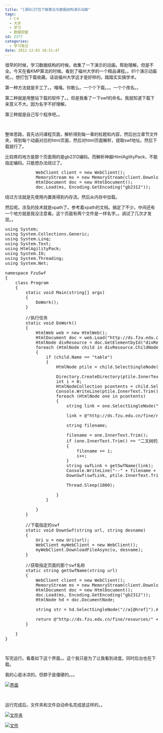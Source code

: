 ```yaml
---
title: "[源码]打包下载算法与数据结构演示动画"
tags:
  - C＃
  - 大学
  - 学习
  - 数据挖掘
id: 2377
categories:
  - 学习笔记
date: 2012-12-03 18:51:47
---
```


很早的时候，学习数据结构的时候。收集了一下演示的动画。帮助理解。但是不全。今天在看KMP算法的时候。看到了福州大学的一个精品课程。。81个演示动画呢。。想打包下载收藏。话说福州大学这才是好样的。踏踏实实搞学术。

第一种方法就是手工了。。嘎嘎。你敢么。一个个下载。。。一个个改名。。

第二种就是用整站下载的软件了。。但是我看了一下swf的命名。我就知道下载下来意义不大。因为名字不好理解。

第三种就是自己写个程序吧。。

&nbsp;

整体思路，首先访问课程页面，解析得到每一章的标题和内容，然后创立章节文件夹，得到每个动画对应的html页面，然后对html页面解析，提取swf地址。然后下载就行了。

比较疼的地方是那个页面用的是gb2312编码。而解析神器HtmlAgilityPack，不能指定编码。只能想办法绕过了。
<pre class="lang:default decode:true">            WebClient client = new WebClient();
            MemoryStream ms = new MemoryStream(client.DownloadData(url));
            HtmlDocument doc = new HtmlDocument();
            doc.Load(ms, Encoding.GetEncoding("gb2312"));</pre>
绕过方法就是先使用内置类得到内存流。然后从内存中加载。

然后呢。涉及的技术就是xpath了。参考着xpath的文档。搞定了不少。中间还有一个地方就是我没注意看。这个页面有两个文件是一样名字。。调试了几次才发现。。
<pre class="lang:default decode:true">using System;
using System.Collections.Generic;
using System.Linq;
using System.Text;
using HtmlAgilityPack;
using System.IO;
using System.Threading;
using System.Net;

namespace FzuSwf
{
    class Program
    {
        static void Main(string[] args)
        {
            DoWork();
        }

        //执行任务
        static void DoWork()
        {
            HtmlWeb web = new HtmlWeb();
            HtmlDocument doc = web.Load("http://ds.fzu.edu.cn/fine/resources/");
            HtmlNode divResource = doc.GetElementbyId("divResource");
            foreach (HtmlNode child in divResource.ChildNodes)
            {
                if (child.Name == "table")
                {
                    HtmlNode ptile = child.SelectSingleNode("tr[1]");

                    Directory.CreateDirectory(ptile.InnerText.Trim());
                    int i = 0;
                    HtmlNodeCollection pcontents = child.SelectNodes("tr[position()&gt;1]");
                    Console.WriteLine(ptile.InnerText.Trim());
                    foreach (HtmlNode one in pcontents)
                    {
                        string link = one.SelectSingleNode("./td[1]/p[1]/a[@href]").Attributes["href"].Value;

                        link = @"http://ds.fzu.edu.cn/fine/resources/" + link;

                        string filename;

                        filename = one.InnerText.Trim();
                        if (one.InnerText.Trim() == "二叉树的顺序存储表示")
                        {
                            filename += i;
                            i++;
                        }
                        string swfLink = getSwfName(link);
                        Console.WriteLine("--" + filename + swfLink);
                        DownSwf(swfLink, ptile.InnerText.Trim() + @"/" + filename + ".swf");

                        Thread.Sleep(1000);

                    }
                }

            }
        }

        //下载指定的swf
        static void DownSwf(string url, string desname)
        {
            Uri u = new Uri(url);
            WebClient myWebClient = new WebClient();
            myWebClient.DownloadFileAsync(u, desname);
        }

        //获取指定页面的那个swf名称
        static string getSwfName(string url)
        {
            WebClient client = new WebClient();
            MemoryStream ms = new MemoryStream(client.DownloadData(url));
            HtmlDocument doc = new HtmlDocument();
            doc.Load(ms, Encoding.GetEncoding("gb2312"));
            HtmlNode hd = doc.DocumentNode;

            string str = hd.SelectSingleNode("//a[@href]").Attributes["href"].Value;

            return @"http://ds.fzu.edu.cn/fine/resources/" + str;
        }

    }
}</pre>
&nbsp;

写完运行。看着如下这个界面。。这个我只是为了让我看到进度。同时后台也在下载。

我的心是冰凉的。但脖子是僵硬的。。。

[![](/images/47c983d3cf2aa0922d81db29b98b67805aca39b1.jpg "界面")](http://leaverimage.b0.upaiyun.com/30019_o.jpg)

&nbsp;

运行完成后。文件夹和文件自动命名完成是这样的。。

[![](/images/abf22883b37a85d6c963ea74373a3f7b42b85135.jpg "文件夹")](http://leaverimage.b0.upaiyun.com/30020_o.jpg)

[![](/images/8ab02bde3050cecc1c5ad8e635b537ace60d0c2a.jpg "文件")](http://leaverimage.b0.upaiyun.com/30021_o.jpg)
